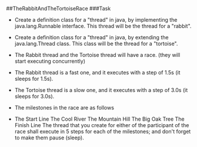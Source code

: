 ##TheRabbitAndTheTortoiseRace
###Task
 - Create a definition class for a "thread" in java, by implementing the java.lang.Runnable interface. This thread will be the thread for a "rabbit".

- Create a definition class for a "thread" in java, by extending the java.lang.Thread class. This class will be the thread for a "tortoise".

- The Rabbit thread and the Tortoise thread will have a race. (they will start executing concurrently)

- The Rabbit thread is a fast one, and it executes with a step of 1.5s (it sleeps for 1.5s).

- The Tortoise thread is a slow one, and it executes with a step of 3.0s (it sleeps for 3.0s).

- The milestones in the race are as follows

- The Start Line The Cool River The Mountain Hill The Big Oak Tree The Finish Line The thread that you create for either of the participant of the race shall execute in 5 steps for each of the milestones; and don't forget to make them pause (sleep).